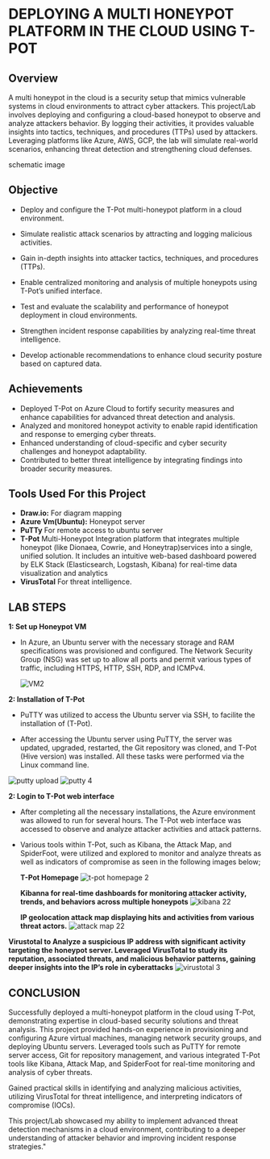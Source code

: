 # DEPLOYING A MULTI HONEYPOT PLATFORM IN THE CLOUD USING T-POT

## Overview

A multi honeypot in the cloud is a security setup that mimics vulnerable systems in cloud environments to attract cyber attackers. This project/Lab involves deploying and configuring a cloud-based honeypot to observe and analyze attackers behavior. By logging their activities, it provides valuable insights into tactics, techniques, and procedures (TTPs) used by attackers. Leveraging platforms like Azure, AWS, GCP, the lab will simulate real-world scenarios, enhancing threat detection and strengthening cloud defenses.

schematic image
 
 ## Objective

- Deploy and configure the T-Pot multi-honeypot platform in a cloud environment.

- Simulate realistic attack scenarios by attracting and logging malicious activities.

- Gain in-depth insights into attacker tactics, techniques, and procedures (TTPs).

- Enable centralized monitoring and analysis of multiple honeypots using T-Pot’s unified interface.

- Test and evaluate the scalability and performance of honeypot deployment in cloud environments.

- Strengthen incident response capabilities by analyzing real-time threat intelligence.

- Develop actionable recommendations to enhance cloud security posture based on captured data.

## Achievements

- Deployed T-Pot on Azure Cloud to fortify security measures and enhance capabilities for advanced threat detection and analysis.
- Analyzed and monitored honeypot activity to enable rapid identification and response to emerging cyber threats.
- Enhanced understanding of cloud-specific and cyber security challenges and honeypot adaptability.
- Contributed to better threat intelligence by integrating findings into broader security measures.

## Tools Used For this Project
  - __Draw.io:__ For diagram mapping
  - __Azure Vm(Ubuntu):__ Honeypot server
  - __PuTTy__  For remote access to ubuntu server
  - __T-Pot__ Multi-Honeypot Integration platform that integrates multiple honeypot (like Dionaea, Cowrie, and Honeytrap)services into a single, unified solution. It includes an intuitive web-based dashboard powered by ELK Stack (Elasticsearch, Logstash, Kibana) for real-time data visualization and analytics
  - __VirusTotal__ For threat intelligence.

## LAB STEPS

**1: Set up Honeypot VM**

- In Azure, an Ubuntu server with the necessary storage and RAM specifications was provisioned and configured. The Network Security Group (NSG) was set up to allow all ports and permit various types of traffic, including HTTPS, HTTP, SSH, RDP, and ICMPv4.

  ![VM2](https://github.com/user-attachments/assets/b9245ad6-8823-4de8-88f2-85e3783d3aac)


**2: Installation of T-Pot**

- PuTTY was utilized to access the Ubuntu server via SSH, to facilite the installation of (T-Pot).

- After accessing the Ubuntu server using PuTTY, the server was updated, upgraded, restarted, the Git repository was cloned, and T-Pot (Hive version) was installed. All these tasks were performed via the Linux command line.

![putty upload](https://github.com/user-attachments/assets/f0f1ca34-3458-468c-b52a-1eaca4afb2a1)  ![putty 4](https://github.com/user-attachments/assets/426ba293-954a-4345-a125-c088211e887b)

**2: Login to T-Pot web interface**

- After completing all the necessary installations, the Azure environment was allowed to run for several hours. The T-Pot web interface was accessed to observe and analyze attacker activities and attack patterns.

- Various tools within T-Pot, such as Kibana, the Attack Map, and SpiderFoot, were utilized and explored to monitor and analyze threats as well as indicators of compromise as seen in the following images below;

  **T-Pot Homepage** ![t-pot homepage 2](https://github.com/user-attachments/assets/57402452-8d33-4dc3-a231-3a8ec10aa0c8)

  **Kibanna for real-time dashboards for monitoring attacker activity, trends, and behaviors across multiple honeypots** ![kibana 22](https://github.com/user-attachments/assets/8032be63-51ba-4a19-80be-e584eedbd2f0)

  **IP geolocation attack map displaying hits and activities from various threat actors.** ![attack map 22](https://github.com/user-attachments/assets/537a23d7-875c-4a9f-be5f-091e597aa0db)

 **Virustotal to Analyze a suspicious IP address with significant activity targeting the honeypot server. Leveraged VirusTotal to study its reputation, associated threats, and malicious behavior patterns, gaining deeper insights into the IP’s role in cyberattacks** ![virustotal 3](https://github.com/user-attachments/assets/04b7ee5a-48a3-45d4-9f29-7fda3f824817)

  ## CONCLUSION

Successfully deployed a multi-honeypot platform in the cloud using T-Pot, demonstrating expertise in cloud-based security solutions and threat analysis. This project provided hands-on experience in provisioning and configuring Azure virtual machines, managing network security groups, and deploying Ubuntu servers. Leveraged tools such as PuTTY for remote server access, Git for repository management, and various integrated T-Pot tools like Kibana, Attack Map, and SpiderFoot for real-time monitoring and analysis of cyber threats. 

Gained practical skills in identifying and analyzing malicious activities, utilizing VirusTotal for threat intelligence, and interpreting indicators of compromise (IOCs).
 
This project/Lab showcased my ability to implement advanced threat detection mechanisms in a cloud environment, contributing to a deeper understanding of attacker behavior and improving incident response strategies."




 




  
